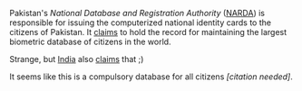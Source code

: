 Pakistan's *National Database and Registration Authority* ([NARDA](https://en.wikipedia.org/wiki/National_Database_and_Registration_Authority#cite_note-National_Database_and_Registry_Authority-1)) is responsible for issuing the computerized national identity cards to the citizens of Pakistan.
It [claims](https://archive.today/KiPAy)
to hold the record for maintaining the largest biometric database of citizens in the world.

Strange, but [India](country-in.html) also [claims](https://en.wikipedia.org/wiki/Countries_applying_biometrics#India) that ;)

It seems like this is a compulsory database for all citizens *[citation needed]*.
